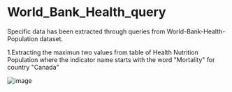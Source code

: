 # World_Bank_Health_query
Specific data has been extracted through queries from World-Bank-Health-Population dataset. 

1.Extracting the maximun two values from table of Health Nutrition Population where the indicator name starts with the word "Mortality" for country "Canada"

![image](https://user-images.githubusercontent.com/100946328/156779636-bbc6dea7-560d-43e8-a75c-08f46b70c2e0.png)


